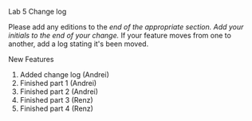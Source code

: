 Lab 5 Change log

Please add any editions to the __end_ of the appropriate section. Add your initials to the end of your change._ If your feature moves from one to another, add a log stating it's been moved.

New Features

1. Added change log (Andrei)
2. Finished part 1 (Andrei)
3. Finished part 2 (Andrei)
4. Finished part 3 (Renz)
5. Finished part 4 (Renz)